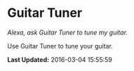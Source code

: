 # Guitar Tuner
*Alexa, ask Guitar Tuner to tune my guitar.*

Use Guitar Tuner to tune your guitar.

**Last Updated:** 2016-03-04 15:55:59